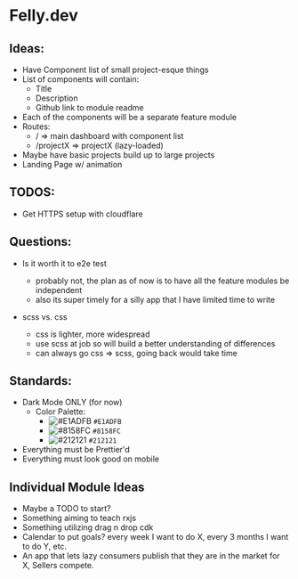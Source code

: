 # Felly.dev

## Ideas:

* Have Component list of small project-esque things
* List of components will contain:
    * Title
    * Description
    * Github link to module readme
* Each of the components will be a separate feature module
* Routes:
    * / => main dashboard with component list
    * /projectX => projectX (lazy-loaded)
* Maybe have basic projects build up to large projects
* Landing Page w/ animation

## TODOS:

* Get HTTPS setup with cloudflare

## Questions:

* Is it worth it to e2e test
    * probably not, the plan as of now is to have all the feature modules be independent
    * also its super timely for a silly app that I have limited time to write

* scss vs. css
    * css is lighter, more widespread
    * use scss at job so will build a better understanding of differences
    * can always go css => scss, going back would take time

## Standards:

* Dark Mode ONLY (for now)
    * Color Palette:
        * ![#E1ADFB](https://placehold.it/15/E1ADFB/000000?text=+) `#E1ADFB`
        * ![#8158FC](https://placehold.it/15/8158FC/000000?text=+) `#8158FC`
        * ![#212121](https://placehold.it/15/212121/000000?text=+) `#212121`
* Everything must be Prettier'd
* Everything must look good on mobile

## Individual Module Ideas

* Maybe a TODO to start?
* Something aiming to teach rxjs
* Something utilizing drag n drop cdk
* Calendar to put goals? every week I want to do X, every 3 months I want to do Y, etc.
* An app that lets lazy consumers publish that they are in the market for X, Sellers compete.
